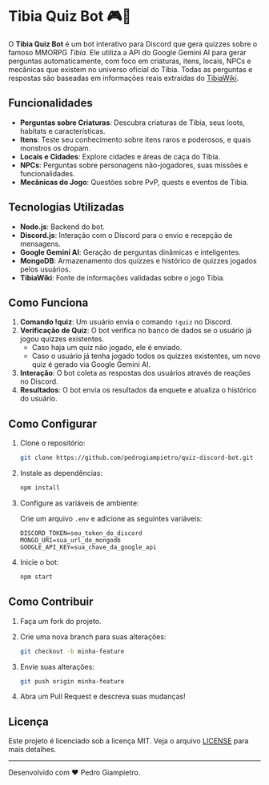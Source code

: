 
# Tibia Quiz Bot 🎮🐉

O **Tibia Quiz Bot** é um bot interativo para Discord que gera quizzes sobre o famoso MMORPG *Tibia*. Ele utiliza a API do Google Gemini AI para gerar perguntas automaticamente, com foco em criaturas, itens, locais, NPCs e mecânicas que existem no universo oficial do Tibia. Todas as perguntas e respostas são baseadas em informações reais extraídas do [TibiaWiki](https://tibiawiki.com.br/).

## Funcionalidades

- **Perguntas sobre Criaturas**: Descubra criaturas de Tibia, seus loots, habitats e características.
- **Itens**: Teste seu conhecimento sobre itens raros e poderosos, e quais monstros os dropam.
- **Locais e Cidades**: Explore cidades e áreas de caça do Tibia.
- **NPCs**: Perguntas sobre personagens não-jogadores, suas missões e funcionalidades.
- **Mecânicas do Jogo**: Questões sobre PvP, quests e eventos de Tibia.

## Tecnologias Utilizadas

- **Node.js**: Backend do bot.
- **Discord.js**: Interação com o Discord para o envio e recepção de mensagens.
- **Google Gemini AI**: Geração de perguntas dinâmicas e inteligentes.
- **MongoDB**: Armazenamento dos quizzes e histórico de quizzes jogados pelos usuários.
- **TibiaWiki**: Fonte de informações validadas sobre o jogo Tibia.

## Como Funciona

1. **Comando !quiz**: Um usuário envia o comando `!quiz` no Discord.
2. **Verificação de Quiz**: O bot verifica no banco de dados se o usuário já jogou quizzes existentes.
   - Caso haja um quiz não jogado, ele é enviado.
   - Caso o usuário já tenha jogado todos os quizzes existentes, um novo quiz é gerado via Google Gemini AI.
3. **Interação**: O bot coleta as respostas dos usuários através de reações no Discord.
4. **Resultados**: O bot envia os resultados da enquete e atualiza o histórico do usuário.

## Como Configurar

1. Clone o repositório:

   ```bash
   git clone https://github.com/pedrogiampietro/quiz-discord-bot.git
   ```

2. Instale as dependências:

   ```bash
   npm install
   ```

3. Configure as variáveis de ambiente:

   Crie um arquivo `.env` e adicione as seguintes variáveis:

   ```env
   DISCORD_TOKEN=seu_token_do_discord
   MONGO_URI=sua_url_do_mongodb
   GOOGLE_API_KEY=sua_chave_da_google_api
   ```

4. Inicie o bot:

   ```bash
   npm start
   ```

## Como Contribuir

1. Faça um fork do projeto.
2. Crie uma nova branch para suas alterações:

   ```bash
   git checkout -b minha-feature
   ```

3. Envie suas alterações:

   ```bash
   git push origin minha-feature
   ```

4. Abra um Pull Request e descreva suas mudanças!

## Licença

Este projeto é licenciado sob a licença MIT. Veja o arquivo [LICENSE](LICENSE) para mais detalhes.

---

Desenvolvido com ❤️ Pedro Giampietro.
